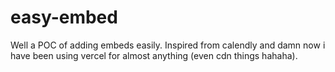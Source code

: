 # easy-embed

Well a POC of adding embeds easily. Inspired from calendly and damn now i have been using vercel for almost anything (even cdn things hahaha).
